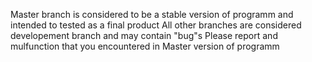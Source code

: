 Master branch is considered to be a stable version of programm and intended to tested as a final product
All other branches are considered developement branch and may contain "bug"s 
Please report and mulfunction that you encountered in Master version of programm
